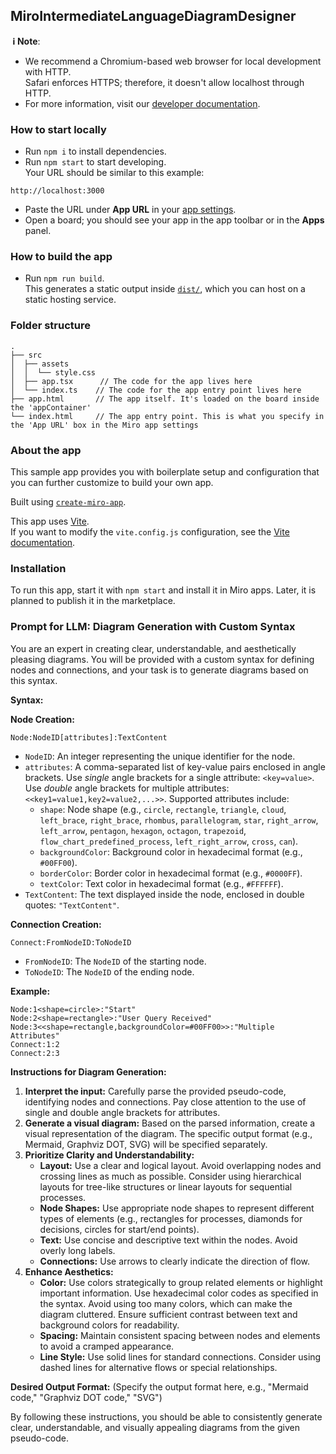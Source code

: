 ## MiroIntermediateLanguageDiagramDesigner

**&nbsp;ℹ&nbsp;Note**:

- We recommend a Chromium-based web browser for local development with HTTP. \
  Safari enforces HTTPS; therefore, it doesn't allow localhost through HTTP.
- For more information, visit our [developer documentation](https://developers.miro.com).

### How to start locally

- Run `npm i` to install dependencies.
- Run `npm start` to start developing. \
  Your URL should be similar to this example:
 ```
 http://localhost:3000
 ```
- Paste the URL under **App URL** in your
  [app settings](https://developers.miro.com/docs/build-your-first-hello-world-app#step-3-configure-your-app-in-miro).
- Open a board; you should see your app in the app toolbar or in the **Apps**
  panel.

### How to build the app

- Run `npm run build`. \
  This generates a static output inside [`dist/`](./dist), which you can host on a static hosting
  service.

### Folder structure

<!-- The following tree structure is just an example -->

```
.
├── src
│  ├── assets
│  │  └── style.css
│  ├── app.tsx      // The code for the app lives here
│  └── index.ts    // The code for the app entry point lives here
├── app.html       // The app itself. It's loaded on the board inside the 'appContainer'
└── index.html     // The app entry point. This is what you specify in the 'App URL' box in the Miro app settings
```

### About the app

This sample app provides you with boilerplate setup and configuration that you can further customize to build your own app.

<!-- describe shortly the purpose of the sample app -->

Built using [`create-miro-app`](https://www.npmjs.com/package/create-miro-app).

This app uses [Vite](https://vitejs.dev/). \
If you want to modify the `vite.config.js` configuration, see the [Vite documentation](https://vitejs.dev/guide/).

### Installation

To run this app, start it with `npm start` and install it in Miro apps. Later, it is planned to publish it in the marketplace.

### Prompt for LLM: Diagram Generation with Custom Syntax

You are an expert in creating clear, understandable, and aesthetically pleasing diagrams. You will be provided with a custom syntax for defining nodes and connections, and your task is to generate diagrams based on this syntax.

**Syntax:**

**Node Creation:**

`Node:NodeID[attributes]:TextContent`

*   `NodeID`: An integer representing the unique identifier for the node.
*   `attributes`: A comma-separated list of key-value pairs enclosed in angle brackets. Use *single* angle brackets for a single attribute: `<key=value>`. Use *double* angle brackets for multiple attributes: `<<key1=value1,key2=value2,...>>`. Supported attributes include:
    *   `shape`: Node shape (e.g., `circle`, `rectangle`, `triangle`, `cloud`, `left_brace`, `right_brace`, `rhombus`, `parallelogram`, `star`, `right_arrow`, `left_arrow`, `pentagon`, `hexagon`, `octagon`, `trapezoid`, `flow_chart_predefined_process`, `left_right_arrow`, `cross`, `can`).
    *   `backgroundColor`: Background color in hexadecimal format (e.g., `#00FF00`).
    *   `borderColor`: Border color in hexadecimal format (e.g., `#0000FF`).
    *   `textColor`: Text color in hexadecimal format (e.g., `#FFFFFF`).
*   `TextContent`: The text displayed inside the node, enclosed in double quotes: `"TextContent"`.

**Connection Creation:**

`Connect:FromNodeID:ToNodeID`

*   `FromNodeID`: The `NodeID` of the starting node.
*   `ToNodeID`: The `NodeID` of the ending node.

**Example:**

```
Node:1<shape=circle>:"Start"
Node:2<shape=rectangle>:"User Query Received"
Node:3<<shape=rectangle,backgroundColor=#00FF00>>:"Multiple Attributes"
Connect:1:2
Connect:2:3
```

**Instructions for Diagram Generation:**

1.  **Interpret the input:** Carefully parse the provided pseudo-code, identifying nodes and connections. Pay close attention to the use of single and double angle brackets for attributes.
2.  **Generate a visual diagram:** Based on the parsed information, create a visual representation of the diagram. The specific output format (e.g., Mermaid, Graphviz DOT, SVG) will be specified separately.
3.  **Prioritize Clarity and Understandability:**
    *   **Layout:** Use a clear and logical layout. Avoid overlapping nodes and crossing lines as much as possible. Consider using hierarchical layouts for tree-like structures or linear layouts for sequential processes.
    *   **Node Shapes:** Use appropriate node shapes to represent different types of elements (e.g., rectangles for processes, diamonds for decisions, circles for start/end points).
    *   **Text:** Use concise and descriptive text within the nodes. Avoid overly long labels.
    *   **Connections:** Use arrows to clearly indicate the direction of flow.
4.  **Enhance Aesthetics:**
    *   **Color:** Use colors strategically to group related elements or highlight important information. Use hexadecimal color codes as specified in the syntax. Avoid using too many colors, which can make the diagram cluttered. Ensure sufficient contrast between text and background colors for readability.
    *   **Spacing:** Maintain consistent spacing between nodes and elements to avoid a cramped appearance.
    *   **Line Style:** Use solid lines for standard connections. Consider using dashed lines for alternative flows or special relationships.

**Desired Output Format:** (Specify the output format here, e.g., "Mermaid code," "Graphviz DOT code," "SVG")

By following these instructions, you should be able to consistently generate clear, understandable, and visually appealing diagrams from the given pseudo-code.

